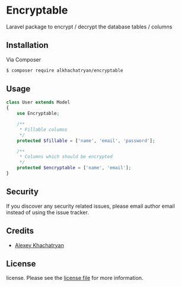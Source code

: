 # Encryptable



Laravel package to encrypt / decrypt the database tables / columns


## Installation

Via Composer

``` bash
$ composer require alkhachatryan/encryptable
```

## Usage

```php
class User extends Model
{
    use Encryptable;

    /**
     * Fillable columns
     */
    protected $fillable = ['name', 'email', 'password'];

    /**
     * Columns which should be encrypted
     */
    protected $encryptable = ['name', 'email'];
}
```


## Security

If you discover any security related issues, please email author email instead of using the issue tracker.

## Credits

- [Alexey Khachatryan][link-author]

## License

license. Please see the [license file](LICENSE) for more information.

[ico-version]: https://img.shields.io/packagist/v/alkhachatryan/encryptable.svg?style=flat-square
[ico-downloads]: https://img.shields.io/packagist/dt/alkhachatryan/encryptable.svg?style=flat-square
[ico-travis]: https://img.shields.io/travis/alkhachatryan/encryptable/master.svg?style=flat-square
[ico-styleci]: https://styleci.io/repos/12345678/shield

[link-packagist]: https://packagist.org/packages/alkhachatryan/encryptable
[link-downloads]: https://packagist.org/packages/alkhachatryan/encryptable
[link-author]: https://github.com/alkhachatryan

